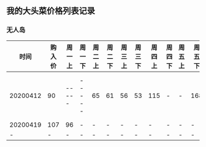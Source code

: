 ## 我的大头菜价格列表记录

### 无人岛

|时间|购入价|周一上|周一下|周二上|周二下|周三上|周三下|周四上|周四下|周五上|周五下|周六上|周六下|
|----|------|-----|-----|------|-----|-----|------|------|-----|-----|------|-----|------|
|20200412|90|-----|-----|65|61|56|53|115|-|-|168|-----|------|
|20200419|107|96|-|-|-|-|-|-|-|-|-|-|-|
|-|-|-|-|-|-|-|-|-|-|-|-|-|-|


